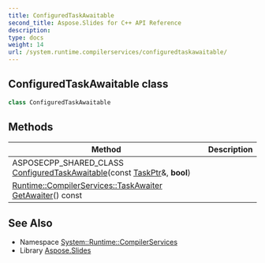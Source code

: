 ```yaml
---
title: ConfiguredTaskAwaitable
second_title: Aspose.Slides for C++ API Reference
description: 
type: docs
weight: 14
url: /system.runtime.compilerservices/configuredtaskawaitable/
---
```

## ConfiguredTaskAwaitable class




```cpp
class ConfiguredTaskAwaitable
```

## Methods

| Method | Description |
| --- | --- |
| ASPOSECPP_SHARED_CLASS [ConfiguredTaskAwaitable](./configuredtaskawaitable/)(const [TaskPtr](../../system/taskptr/)\&, **bool**) |  |
| [Runtime::CompilerServices::TaskAwaiter](../taskawaiter/) [GetAwaiter](./getawaiter/)() const |  |
## See Also

* Namespace [System::Runtime::CompilerServices](../)
* Library [Aspose.Slides](../../)